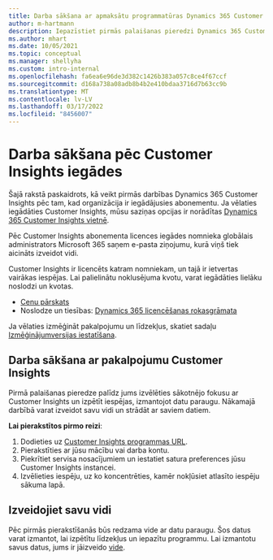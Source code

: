 ```yaml
---
title: Darba sākšana ar apmaksātu programmatūras Dynamics 365 Customer Insights licenci
author: m-hartmann
description: Iepazīstiet pirmās palaišanas pieredzi Dynamics 365 Customer Insights un izpētiet tās iespējas.
ms.author: mhart
ms.date: 10/05/2021
ms.topic: conceptual
ms.manager: shellyha
ms.custom: intro-internal
ms.openlocfilehash: fa6ea6e96de3d382c1426b383a057c8ce4f67ccf
ms.sourcegitcommit: d168a738a08adb8b4b2e410bdaa3716d7b63cc9b
ms.translationtype: MT
ms.contentlocale: lv-LV
ms.lasthandoff: 03/17/2022
ms.locfileid: "8456007"
---
```

# <a name="get-started-after-purchasing-customer-insights"></a>Darba sākšana pēc Customer Insights iegādes

Šajā rakstā paskaidrots, kā veikt pirmās darbības Dynamics 365 Customer Insights pēc tam, kad organizācija ir iegādājusies abonementu. Ja vēlaties iegādāties Customer Insights, mūsu saziņas opcijas ir norādītas [Dynamics 365 Customer Insights vietnē](https://dynamics.microsoft.com/ai/customer-insights/). 

Pēc Customer Insights abonementa licences iegādes nomnieka globālais administrators Microsoft 365 saņem e-pasta ziņojumu, kurā viņš tiek aicināts izveidot vidi. 

Customer Insights ir licencēts katram nomniekam, un tajā ir ietvertas vairākas iespējas. Lai palielinātu noklusējuma kvotu, varat iegādāties lielāku noslodzi un kvotas. 
- [Cenu pārskats](https://dynamics.microsoft.com/ai/customer-insights/pricing/)
- Noslodze un tiesības: [Dynamics 365 licencēšanas rokasgrāmata](https://go.microsoft.com/fwlink/?LinkId=866544)

Ja vēlaties izmēģināt pakalpojumu un līdzekļus, skatiet sadaļu [Izmēģinājumversijas iestatīšana](trial-signup.md).

## <a name="start-with-customer-insights"></a>Darba sākšana ar pakalpojumu Customer Insights

Pirmā palaišanas pieredze palīdz jums izvēlēties sākotnējo fokusu ar Customer Insights un izpētīt iespējas, izmantojot datu paraugu. Nākamajā darbībā varat izveidot savu vidi un strādāt ar saviem datiem.

**Lai pierakstītos pirmo reizi**:

1. Dodieties uz [Customer Insights programmas URL](https://home.ci.ai.dynamics.com).
1. Pierakstīties ar jūsu mācību vai darba kontu. 
1. Piekrītiet servisa nosacījumiem un iestatiet satura preferences jūsu Customer Insights instancei.
1. Izvēlieties iespēju, uz ko koncentrēties, kamēr nokļūsiet atlasīto iespēju sākuma lapā.

## <a name="create-your-own-environment"></a>Izveidojiet savu vidi

Pēc pirmās pierakstīšanās būs redzama vide ar datu paraugu. Šos datus varat izmantot, lai izpētītu līdzekļus un iepazītu programmu. Lai izmantotu savus datus, jums ir jāizveido [vide](/dynamics365/customer-insights/audience-insights/create-environment).